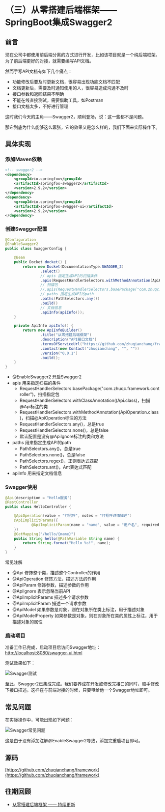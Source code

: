 # （三）从零搭建后端框架——SpringBoot集成Swagger2

## 前言
现在公司中都使用前后端分离的方式进行开发，比如该项目就是一个纯后端框架。为了前后端更好的对接，就需要编写API文档。

然而手写API文档有如下几个痛点：
* 功能修改后要及时更新文档，很容易出现功能文档不匹配
* 文档更新后，需要及时通知使用的人，很容易造成沟通不及时
* 接口参数和返回结果不明确
* 不能在线直接测试，需要借助工具，如Postman
* 接口文档太多，不好进行管理

这时我们今天的主角——Swagger2，顺利登场，说：这一些都不是问题。

那它到底为什么能够这么嚣张，它的效果又是怎么样的，我们下面来实际操作下。

## 具体实现

### 添加Maven依赖
```xml
<!-- swagger2 -->
<dependency>
    <groupId>io.springfox</groupId>
    <artifactId>springfox-swagger2</artifactId>
    <version>2.9.2</version>
</dependency>
<dependency>
    <groupId>io.springfox</groupId>
    <artifactId>springfox-swagger-ui</artifactId>
    <version>2.9.2</version>
</dependency>
```

### 创建Swagger配置
```java
@Configuration
@EnableSwagger2
public class SwaggerConfig {

    @Bean
    public Docket docket() {
        return new Docket(DocumentationType.SWAGGER_2)
                .select()
                // apis 指定生成API的扫描条件
                .apis(RequestHandlerSelectors.withMethodAnnotation(ApiOperation.class))
                // 扫描包
                //.apis(RequestHandlerSelectors.basePackage("com.zhuqc.framework.controller"))
                // paths 指定生成API的path
                .paths(PathSelectors.any())
                .build()
                // 文档信息
                .apiInfo(apiInfo());
    }

    private ApiInfo apiInfo() {
        return new ApiInfoBuilder()
                .title("从零搭建后端框架")
                .description("API接口文档")
                .termsOfServiceUrl("https://github.com/zhuqianchang/framework")
                .contact(new Contact("zhuqianchang", "", ""))
                .version("0.0.1")
                .build();
    }
}
```
+ @EnableSwagger2 开启Swagger2
+ apis 用来指定扫描的条件
    + RequestHandlerSelectors.basePackage("com.zhuqc.framework.controller")，扫描指定包
    + RequestHandlerSelectors.withClassAnnotation((Api.class)，扫描@Api标注的类
    + RequestHandlerSelectors.withMethodAnnotation(ApiOperation.class)，扫描@ApiOperation标注的方法
    + RequestHandlerSelectors.any()，总是true
    + RequestHandlerSelectors.none()，总是false
    + 默认配置是没有@ApiIgnore标注的类和方法
+ paths 用来指定生成API的path
    + PathSelectors.any()，总是true
    + PathSelectors.none()，总是false
    + PathSelectors.regex()，正则表达式匹配
    + PathSelectors.ant()，Ant表达式匹配
+ apiInfo 用来指定文档信息

### Swagger使用
```java
@Api(description = "Hello服务")
@RestController
public class HelloController {

    @ApiOperation(value = "打招呼", notes = "打招呼详情描述")
    @ApiImplicitParams({
            @ApiImplicitParam(name = "name", value = "用户名", required = true)
    })
    @GetMapping("/hello/{name}")
    public String hello(@PathVariable String name) {
        return String.format("Hello %s!", name);
    }
}
```
常见注解
* @Api 修饰整个类，描述整个Controller的作用
* @ApiOperation 修饰方法，描述方法的作用
* @ApiParam 修饰参数，描述参数的作用
* @ApiIgnore 表示忽略当前API
* @ApiImplicitParams 描述多个请求参数
* @ApiImplicitParam 描述一个请求参数
* @ApiModel 如果参数是对象，则在对象所在类上标注，用于描述对象
* @ApiModelProperty 如果参数是对象，则在对象所在类的属性上标注，用于描述对象的属性

### 启动项目
准备工作已完成，启动项目后访问Swagger地址：[http://localhost:8080/swagger-ui.html](http://localhost:8080/swagger-ui.html)

测试效果如下：

<div align="left">
    <img src="https://user-gold-cdn.xitu.io/2020/5/18/17225bcdca3471f5?w=1100&h=965&f=png&s=64084" alt="Swagger测试"/>
</div>

至此，Swagger2已集成完成。我们要养成在开发或修改完接口的同时，顺手修改下接口描述。这样在与前端对接的时候，只要甩给他一个Swagger地址即可。

## 常见问题
在实际操作中，可能出现如下问题：

<div align="left">
    <img src="https://user-gold-cdn.xitu.io/2020/5/18/17225be2b40b1672?w=844&h=609&f=png&s=33481" alt="Swagger常见问题"/>
</div>

这是由于没有添加注解@EnableSwagger2导致，添加完重启项目即可。

## 源码
[https://github.com/zhuqianchang/framework](https://github.com/zhuqianchang/framework)

## 往期回顾
* [从零搭建后端框架 —— 持续更新](https://juejin.im/post/5ecba061f265da76ee1f4635)

